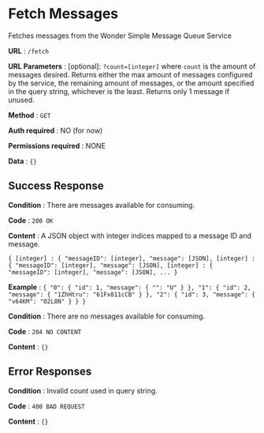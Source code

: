 # Fetch Messages

Fetches messages from the Wonder Simple Message Queue Service

**URL** : `/fetch`

**URL Parameters** : [optional]: `?count=[integer]` where `count` is the amount of messages desired. Returns either the max amount of messages configured by the service, the remaining amount of messages, or the amount specified in the query string, whichever is the least. Returns only 1 message if unused.

**Method** : `GET`

**Auth required** : NO (for now)

**Permissions required** : NONE

**Data** : `{}`

## Success Response

**Condition** : There are messages available for consuming.

**Code** : `200 OK`

**Content** : 
A JSON object with integer indices mapped to a message ID and message.

`{ [integer] : { "messageID": [integer], "message": [JSON], [integer] : { "messageID": [integer], "message": [JSON], [integer] : { "messageID": [integer], "message": [JSON], ... }` 

**Example** : `{
  "0": {
    "id": 1,
    "message": {
      "": "U"
    }
  },
  "1": {
    "id": 2,
    "message": {
      "1ZhHtru": "61Fx811cCB"
    }
  },
  "2": {
    "id": 3,
    "message": {
      "v64KM": "O2L8N"
    }
  }
}`

**Condition** : There are no messages available for consuming.

**Code** : `204 NO CONTENT`

**Content** : `{}`

## Error Responses

**Condition** : Invalid count used in query string.

**Code** : `400 BAD REQUEST`

**Content** : `{}`


